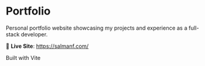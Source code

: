 # Portfolio

Personal portfolio website showcasing my projects and experience as a full-stack developer.

🔗 **Live Site**: https://salmanf.com/

Built with Vite